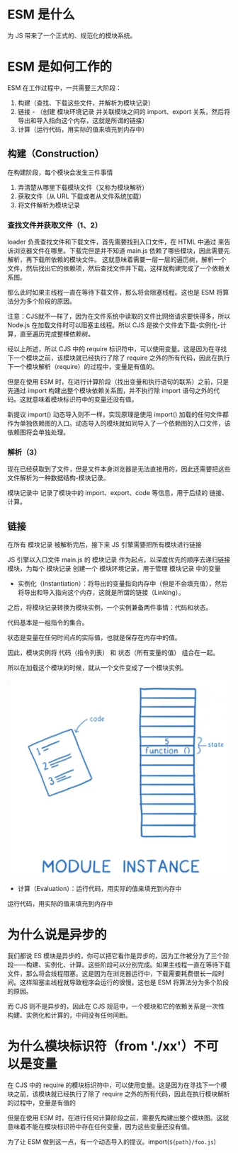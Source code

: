# ESM 是什么

为 JS 带来了一个正式的、规范化的模块系统。


# ESM 是如何工作的

ESM 在工作过程中，一共需要三大阶段：

1. 构建（查找、下载这些文件，并解析为模块记录）
2. 链接 - （创建 模块环境记录 并关联模块之间的 import、export 关系，然后将导出和导入指向这个内存，这就是所谓的链接）
3. 计算（运行代码，用实际的值来填充到内存中）

## 构建（Construction）

在构建阶段，每个模块会发生三件事情

1. 弄清楚从哪里下载模块文件（又称为模块解析）
2. 获取文件（从 URL 下载或者从文件系统加载）
3. 将文件解析为模块记录


### 查找文件并获取文件（1、2）

loader 负责查找文件和下载文件，首先需要找到入口文件，在 HTML 中通过 <script src="main.js"></script> 来告诉浏览器文件在哪里。下载完但是并不知道 main.js 依赖了哪些模块，因此需要先解析，再下载所依赖的模块文件。
这就意味着需要一层一层的遍历树，解析一个文件，然后找出它的依赖项，然后查找文件并下载，这样就构建完成了一个依赖关系图。

那么此时如果主线程一直在等待下载文件，那么将会阻塞线程。这也是 ESM 将算法分为多个阶段的原因。

注意：CJS就不一样了，因为在文件系统中读取的文件比网络请求要快得多，所以 Node.js 在加载文件时可以阻塞主线程。所以 CJS 是挨个文件去下载-实例化-计算，直至遍历完成整棵依赖树。

经以上所述，所以 CJS 中的 require 标识符中，可以使用变量。这是因为在寻找下一个模块之前，该模块就已经执行了除了 require 之外的所有代码，因此在执行下一个模块解析（require）的过程中，变量是有值的。

但是在使用 ESM 时，在进行计算阶段（找出变量和执行语句的联系）之前，只是先通过 import 构建出整个模块依赖关系图，并不执行除 import 语句之外的代码。这就意味着模块标识符中的变量还没有值。

新提议 import() 动态导入则不一样，实现原理是使用 import() 加载的任何文件都作为单独依赖图的入口。动态导入的模块就如同导入了一个依赖图的入口文件，该依赖图将会单独处理。


### 解析（3）

现在已经获取到了文件，但是文件本身浏览器是无法直接用的，因此还需要把这些文件解析为一种数据结构-模块记录。

模块记录中 记录了模块中的 import、export、code 等信息，用于后续的 链接、计算。



## 链接

在所有 模块记录 被解析完后，接下来 JS 引擎需要把所有模块进行链接

JS 引擎以入口文件 main.js 的 模块记录 作为起点，以深度优先的顺序去递归链接模块，为每个 模块记录 创建一个 模块环境记录，用于管理 模块记录 中的变量










- 实例化（Instantiation）：将导出的变量指向内存中（但是不会填充值），然后将导出和导入指向这个内存，这就是所谓的链接（Linking）。

之后，将模块记录转换为模块实例，一个实例兼备两件事情：代码和状态。

代码基本是一组指令的集合。

状态是变量在任何时间点的实际值，也就是保存在内存中的值。

因此，模块实例将 代码（指令列表） 和 状态（所有变量的值） 组合在一起。

所以在加载这个模块的时候，就从一个文件变成了一个模块实例。

![本地路径](Snipaste_2024-04-15_23-09-11.png)


- 计算（Evaluation）：运行代码，用实际的值来填充到内存中

运行代码，用实际的值来填充到内存中


# 为什么说是异步的

我们都说 ES 模块是异步的，你可以把它看作是异步的，因为工作被分为了三个阶段——构建、实例化、计算。这些阶段可以分别完成。如果主线程一直在等待下载文件，那么将会线程阻塞。这是因为在浏览器运行中，下载需要耗费很长一段时间。这样阻塞主线程就导致程序会运行的很慢。这也是 ESM 将算法分为多个阶段的原因。

而 CJS 则不是异步的，因此在 CJS 规范中，一个模块和它的依赖关系是一次性构建、实例化和计算的，中间没有任何间断。


# 为什么模块标识符（from './xx'）不可以是变量

在 CJS 中的 require 的模块标识符中，可以使用变量。这是因为在寻找下一个模块之前，该模块就已经执行了除了 require 之外的所有代码，因此在执行模块解析的过程中，变量是有值的

但是在使用 ESM 时，在进行任何计算阶段之前，需要先构建出整个模块图。这就意味着不能在模块标识符中存在任何变量，因为这些变量还没有值。

为了让 ESM 做到这一点，有一个动态导入的提议。import(`${path}/foo.js`)